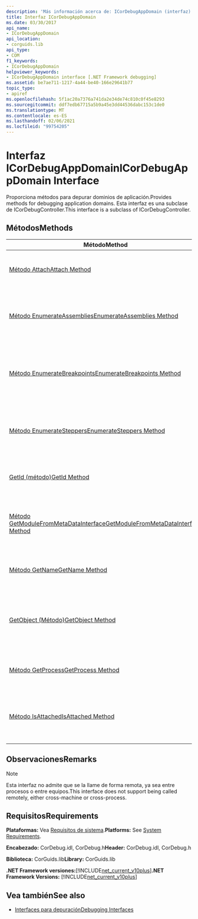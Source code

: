 ```yaml
---
description: 'Más información acerca de: ICorDebugAppDomain (interfaz)'
title: Interfaz ICorDebugAppDomain
ms.date: 03/30/2017
api_name:
- ICorDebugAppDomain
api_location:
- corguids.lib
api_type:
- COM
f1_keywords:
- ICorDebugAppDomain
helpviewer_keywords:
- ICorDebugAppDomain interface [.NET Framework debugging]
ms.assetid: be7ae711-1217-4a44-be40-166e29641b77
topic_type:
- apiref
ms.openlocfilehash: 5f1ac20a7376a741da2e34de74c810c0f45e8293
ms.sourcegitcommit: ddf7edb67715a5b9a45e3dd44536dabc153c1de0
ms.translationtype: MT
ms.contentlocale: es-ES
ms.lasthandoff: 02/06/2021
ms.locfileid: "99754205"
---
```

# <a name="icordebugappdomain-interface"></a><span data-ttu-id="d5db8-103">Interfaz ICorDebugAppDomain</span><span class="sxs-lookup"><span data-stu-id="d5db8-103">ICorDebugAppDomain Interface</span></span>

<span data-ttu-id="d5db8-104">Proporciona métodos para depurar dominios de aplicación.</span><span class="sxs-lookup"><span data-stu-id="d5db8-104">Provides methods for debugging application domains.</span></span> <span data-ttu-id="d5db8-105">Esta interfaz es una subclase de ICorDebugController.</span><span class="sxs-lookup"><span data-stu-id="d5db8-105">This interface is a subclass of ICorDebugController.</span></span>  
  
## <a name="methods"></a><span data-ttu-id="d5db8-106">Métodos</span><span class="sxs-lookup"><span data-stu-id="d5db8-106">Methods</span></span>  
  
|<span data-ttu-id="d5db8-107">Método</span><span class="sxs-lookup"><span data-stu-id="d5db8-107">Method</span></span>|<span data-ttu-id="d5db8-108">Descripción</span><span class="sxs-lookup"><span data-stu-id="d5db8-108">Description</span></span>|  
|------------|-----------------|  
|[<span data-ttu-id="d5db8-109">Método Attach</span><span class="sxs-lookup"><span data-stu-id="d5db8-109">Attach Method</span></span>](icordebugappdomain-attach-method.md)|<span data-ttu-id="d5db8-110">Asocia el depurador al dominio de aplicación.</span><span class="sxs-lookup"><span data-stu-id="d5db8-110">Attaches the debugger to the application domain.</span></span>|  
|[<span data-ttu-id="d5db8-111">Método EnumerateAssemblies</span><span class="sxs-lookup"><span data-stu-id="d5db8-111">EnumerateAssemblies Method</span></span>](icordebugappdomain-enumerateassemblies-method.md)|<span data-ttu-id="d5db8-112">Obtiene un enumerador para los ensamblados en el dominio de aplicación.</span><span class="sxs-lookup"><span data-stu-id="d5db8-112">Gets an enumerator for the assemblies in the application domain.</span></span>|  
|[<span data-ttu-id="d5db8-113">Método EnumerateBreakpoints</span><span class="sxs-lookup"><span data-stu-id="d5db8-113">EnumerateBreakpoints Method</span></span>](icordebugappdomain-enumeratebreakpoints-method.md)|<span data-ttu-id="d5db8-114">Obtiene un enumerador para todos los puntos de interrupción activos en el dominio de aplicación.</span><span class="sxs-lookup"><span data-stu-id="d5db8-114">Gets an enumerator for all active breakpoints in the application domain.</span></span>|  
|[<span data-ttu-id="d5db8-115">Método EnumerateSteppers</span><span class="sxs-lookup"><span data-stu-id="d5db8-115">EnumerateSteppers Method</span></span>](icordebugappdomain-enumeratesteppers-method.md)|<span data-ttu-id="d5db8-116">Obtiene un enumerador para todos los steppers activos en el dominio de aplicación.</span><span class="sxs-lookup"><span data-stu-id="d5db8-116">Gets an enumerator for all active steppers in the application domain.</span></span>|  
|[<span data-ttu-id="d5db8-117">GetId (método)</span><span class="sxs-lookup"><span data-stu-id="d5db8-117">GetId Method</span></span>](icordebugappdomain-getid-method.md)|<span data-ttu-id="d5db8-118">Obtiene el identificador único del dominio de aplicación.</span><span class="sxs-lookup"><span data-stu-id="d5db8-118">Gets the unique ID of the application domain.</span></span>|  
|[<span data-ttu-id="d5db8-119">Método GetModuleFromMetaDataInterface</span><span class="sxs-lookup"><span data-stu-id="d5db8-119">GetModuleFromMetaDataInterface Method</span></span>](icordebugappdomain-getmodulefrommetadatainterface-method.md)|<span data-ttu-id="d5db8-120">Obtiene el objeto ICorDebugModule con la interfaz de metadatos especificada.</span><span class="sxs-lookup"><span data-stu-id="d5db8-120">Gets the ICorDebugModule object with the given metadata interface.</span></span>|  
|[<span data-ttu-id="d5db8-121">Método GetName</span><span class="sxs-lookup"><span data-stu-id="d5db8-121">GetName Method</span></span>](icordebugappdomain-getname-method.md)|<span data-ttu-id="d5db8-122">Obtiene el nombre del dominio de aplicación.</span><span class="sxs-lookup"><span data-stu-id="d5db8-122">Gets the name of the application domain.</span></span>|  
|[<span data-ttu-id="d5db8-123">GetObject (Método)</span><span class="sxs-lookup"><span data-stu-id="d5db8-123">GetObject Method</span></span>](icordebugappdomain-getobject-method.md)|<span data-ttu-id="d5db8-124">Obtiene un puntero de interfaz al dominio de aplicación de Common Language Runtime (CLR).</span><span class="sxs-lookup"><span data-stu-id="d5db8-124">Gets an interface pointer to the common language runtime (CLR) application domain.</span></span>|  
|[<span data-ttu-id="d5db8-125">Método GetProcess</span><span class="sxs-lookup"><span data-stu-id="d5db8-125">GetProcess Method</span></span>](icordebugappdomain-getprocess-method.md)|<span data-ttu-id="d5db8-126">Obtiene el proceso que contiene el dominio de aplicación.</span><span class="sxs-lookup"><span data-stu-id="d5db8-126">Gets the process containing the application domain.</span></span>|  
|[<span data-ttu-id="d5db8-127">Método IsAttached</span><span class="sxs-lookup"><span data-stu-id="d5db8-127">IsAttached Method</span></span>](icordebugappdomain-isattached-method.md)|<span data-ttu-id="d5db8-128">Determina si el depurador está asociado al dominio de aplicación.</span><span class="sxs-lookup"><span data-stu-id="d5db8-128">Determines whether the debugger is attached to the application domain.</span></span>|  
  
## <a name="remarks"></a><span data-ttu-id="d5db8-129">Observaciones</span><span class="sxs-lookup"><span data-stu-id="d5db8-129">Remarks</span></span>  
  
> [!NOTE]
> <span data-ttu-id="d5db8-130">Esta interfaz no admite que se la llame de forma remota, ya sea entre procesos o entre equipos.</span><span class="sxs-lookup"><span data-stu-id="d5db8-130">This interface does not support being called remotely, either cross-machine or cross-process.</span></span>  
  
## <a name="requirements"></a><span data-ttu-id="d5db8-131">Requisitos</span><span class="sxs-lookup"><span data-stu-id="d5db8-131">Requirements</span></span>  

 <span data-ttu-id="d5db8-132">**Plataformas:** Vea [Requisitos de sistema](../../get-started/system-requirements.md).</span><span class="sxs-lookup"><span data-stu-id="d5db8-132">**Platforms:** See [System Requirements](../../get-started/system-requirements.md).</span></span>  
  
 <span data-ttu-id="d5db8-133">**Encabezado:** CorDebug.idl, CorDebug.h</span><span class="sxs-lookup"><span data-stu-id="d5db8-133">**Header:** CorDebug.idl, CorDebug.h</span></span>  
  
 <span data-ttu-id="d5db8-134">**Biblioteca:** CorGuids.lib</span><span class="sxs-lookup"><span data-stu-id="d5db8-134">**Library:** CorGuids.lib</span></span>  
  
 <span data-ttu-id="d5db8-135">**.NET Framework versiones:**[!INCLUDE[net_current_v10plus](../../../../includes/net-current-v10plus-md.md)]</span><span class="sxs-lookup"><span data-stu-id="d5db8-135">**.NET Framework Versions:** [!INCLUDE[net_current_v10plus](../../../../includes/net-current-v10plus-md.md)]</span></span>  
  
## <a name="see-also"></a><span data-ttu-id="d5db8-136">Vea también</span><span class="sxs-lookup"><span data-stu-id="d5db8-136">See also</span></span>

- [<span data-ttu-id="d5db8-137">Interfaces para depuración</span><span class="sxs-lookup"><span data-stu-id="d5db8-137">Debugging Interfaces</span></span>](debugging-interfaces.md)
